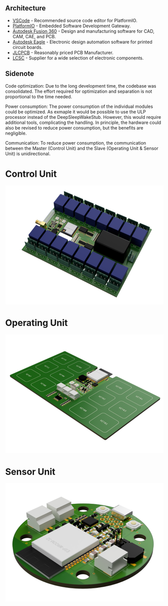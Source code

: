 ## Architecture

- [VSCode](https://code.visualstudio.com/) - Recommended source code editor for PlatformIO.
- [PlatformIO](https://platformio.org/) - Embedded Software Development Gateway.
- [Autodesk Fusion 360](https://www.autodesk.com/products/fusion-360) - Design and manufacturing software for CAD, CAM, CAE, and PCB.
- [Autodesk Eagle](https://www.autodesk.com/products/eagle) - Electronic design automation software for printed circuit boards.
- [JLCPCB](https://jlcpcb.com/) - Reasonably priced PCB Manufacturer.
- [LCSC](https://www.lcsc.com/) - Supplier for a wide selection of electronic components.

## Sidenote

Code optimization:
Due to the long development time, the codebase was consolidated. The effort required for optimization and separation is not proportional to the time needed.

Power consumption:
The power consumption of the individual modules could be optimized. As exmaple it would be possible to use the ULP processor instead of the DeepSleepWakeStub. However, this would require additional tools, complicating the handling. In principle, the hardware could also be revised to reduce power consumption, but the benefits are negligible.

Communication:
To reduce power consumption, the communication between the Master (Control Unit) and the Slave (Operating Unit & Sensor Unit) is unidirectional.

# Control Unit

![function_graphic](https://github.com/LaCocoRoco/esp-module-cu/blob/main/eagle/images/esp-module-cu.png)

# Operating Unit

![function_graphic](https://github.com/LaCocoRoco/esp-module-ou/blob/main/eagle/images/esp-module-ou.png)

# Sensor Unit

![function_graphic](https://github.com/LaCocoRoco/esp-module-su/blob/main/eagle/images/esp-module-su.png)
